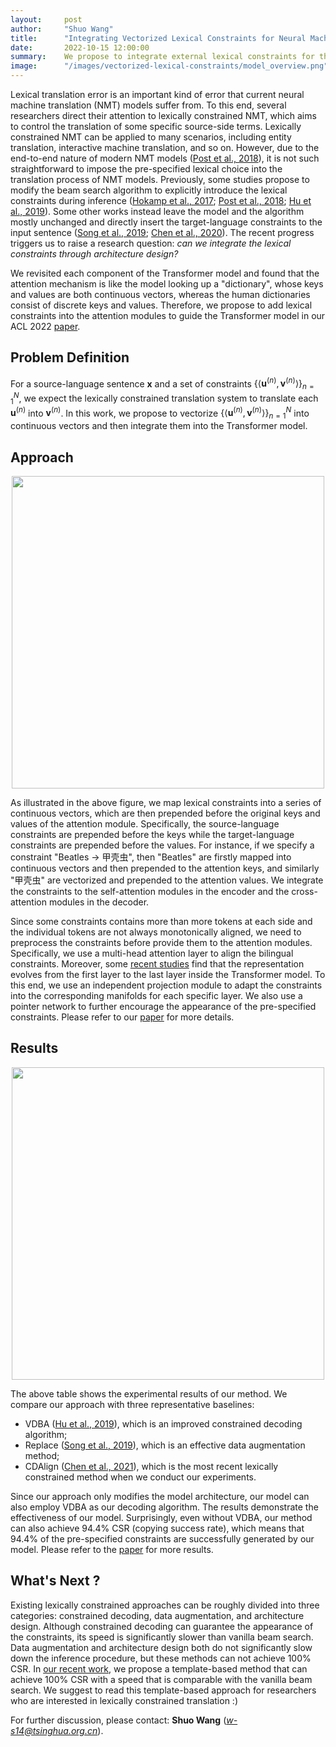 ```yaml
---
layout:     post
author:     "Shuo Wang"
title:      "Integrating Vectorized Lexical Constraints for Neural Machine Translation"
date:       2022-10-15 12:00:00
summary:    We propose to integrate external lexical constraints for the Transformer model through additional attention prefixes to enable controllable neural machine translation.
image:      "/images/vectorized-lexical-constraints/model_overview.png"
---
```


Lexical translation error is an important kind of error that current neural machine translation (NMT) models suffer from. To this end, several researchers direct their attention to lexically constrained NMT, which aims to control the translation of some specific source-side terms. Lexically constrained NMT can be applied to many scenarios, including entity translation, interactive machine translation, and so on. However, due to the end-to-end nature of modern NMT models ([Post et al., 2018](https://aclanthology.org/N18-1119)), it is not such straightforward to impose the pre-specified lexical choice into the translation process of NMT models. Previously, some studies propose to modify the beam search algorithm to explicitly introduce the lexical constraints during inference ([Hokamp et al., 2017](https://aclanthology.org/P17-1141); [Post et al., 2018](https://aclanthology.org/N18-1119); [Hu et al., 2019](https://aclanthology.org/N19-1090)). Some other works instead leave the model and the algorithm mostly unchanged and directly insert the target-language constraints to the input sentence ([Song et al., 2019](https://aclanthology.org/N19-1044); [Chen et al., 2020](https://doi.org/10.24963/ijcai.2020/496)). The recent progress triggers us to raise a research question: *can we integrate the lexical constraints through architecture design?*

We revisited each component of the Transformer model and found that the attention mechanism is like the model looking up a "dictionary", whose keys and values are both continuous vectors, whereas the human dictionaries consist of discrete keys and values. Therefore, we propose to add lexical constraints into the attention modules to guide the Transformer model in our ACL 2022 [paper](https://aclanthology.org/2022.acl-long.487).

## Problem Definition
For a source-language sentence $\mathbf{x}$ and a set of constraints $\{\langle \mathbf{u}^{(n)}, \mathbf{v}^{(n)}\rangle\}_{n=1}^{N}$, we expect the lexically constrained translation system to translate each $\mathbf{u}^{(n)}$ into $\mathbf{v}^{(n)}$. In this work, we propose to vectorize $\{\langle \mathbf{u}^{(n)}, \mathbf{v}^{(n)}\rangle\}_{n=1}^{N}$ into continuous vectors and then integrate them into the Transformer model.

## Approach

<div align="center"><img src="{{ site.url }}/images/vectorized-lexical-constraints/integrate_attn.png" width=500></div>

As illustrated in the above figure, we map lexical constraints into a series of continuous vectors, which are then prepended before the original keys and values of the attention module. Specifically, the source-language constraints are prepended before the keys while the target-language constraints are prepended before the values. For instance, if we specify a constraint "Beatles -> 甲壳虫", then "Beatles" are firstly mapped into continuous vectors and then prepended to the attention keys, and similarly "甲壳虫" are vectorized and prepended to the attention values. We integrate the constraints to the self-attention modules in the encoder and the cross-attention modules in the decoder.

Since some constraints contains more than more tokens at each side and the individual tokens are not always monotonically aligned, we need to preprocess the constraints before provide them to the attention modules. Specifically, we use a multi-head attention layer to align the bilingual constraints. Moreover, some [recent studies](https://aclanthology.org/D19-1448.pdf) find that the representation evolves from the first layer to the last layer inside the Transformer model. To this end, we use an independent projection module to adapt the constraints into the corresponding manifolds for each specific layer. We also use a pointer network to further encourage the appearance of the pre-specified constraints. Please refer to our [paper](https://aclanthology.org/2022.acl-long.487) for more details.

## Results
<div align="center"><img src="{{ site.url }}/images/vectorized-lexical-constraints/result-1.png" width=500></div>
 
 The above table shows the experimental results of our method. We compare our approach with three representative baselines:
 * VDBA ([Hu et al., 2019](https://aclanthology.org/N19-1090)), which is an improved constrained decoding algorithm;
 * Replace ([Song et al., 2019](https://aclanthology.org/N19-1044)), which is an effective data augmentation method;
 * CDAlign ([Chen et al., 2021](https://ojs.aaai.org/index.php/AAAI/article/view/17496)), which is the most recent lexically constrained method when we conduct our experiments.

Since our approach only modifies the model architecture, our model can also employ VDBA as our decoding algorithm. The results demonstrate the effectiveness of our model. Surprisingly, even without VDBA, our method can also achieve 94.4% CSR (copying success rate), which means that 94.4% of the pre-specified constraints are successfully generated by our model. Please refer to the [paper](https://aclanthology.org/2022.acl-long.487) for more results.

## What's Next ?

Existing lexically constrained approaches can be roughly divided into three categories: constrained decoding, data augmentation, and architecture design. Although constrained decoding can guarantee the appearance of the constraints, its speed is significantly slower than vanilla beam search. Data augmentation and architecture design both do not significantly slow down the inference procedure, but these methods can not achieve 100% CSR. In [our recent work](https://arxiv.org/abs/2205.11255v1), we propose a template-based method that can achieve 100% CSR with a speed that is comparable with the vanilla beam search. We suggest to read this template-based approach for researchers who are interested in lexically constrained translation :)

For further discussion, please contact: **Shuo Wang** (*[w-s14@tsinghua.org.cn](mailto:w-s14%40tsinghua.org.cn)*).

